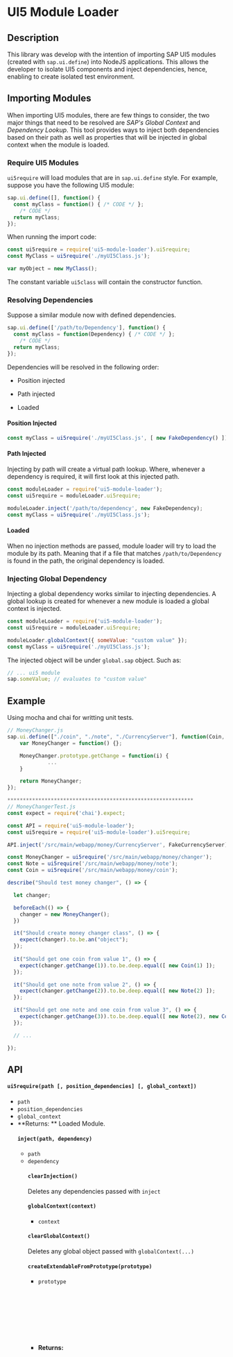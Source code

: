 # UI5 Module Loader

## Description

This library was develop with the intention of importing SAP UI5 modules (created with `sap.ui.define`) into NodeJS applications. This allows the developer to isolate UI5 components and inject dependencies, hence, enabling to create isolated test environment. 

## Importing Modules

When importing UI5 modules, there are few things to consider, the two major things that need to be resolved are *SAP's Global Context* and *Dependency Lookup*. This tool provides ways to inject both dependencies based on their path as well as properties that will be injected in global context when the module is loaded. 

### Require UI5 Modules 

`ui5require` will load modules that are in `sap.ui.define` style. For example, suppose you have the following UI5 module:

```js
sap.ui.define([], function() {
  const myClass = function() { /* CODE */ };
    /* CODE */
  return myClass;
});
```

When running the import code: 

```javascript
const ui5require = require('ui5-module-loader').ui5require;
const MyClass = ui5require('./myUI5Class.js');

var myObject = new MyClass();
```

The constant variable `ui5class` will contain the constructor function. 

### Resolving Dependencies

Suppose a similar module now with defined dependencies.

```js
sap.ui.define(['/path/to/Dependency'], function() {
  const myClass = function(Dependency) { /* CODE */ };
    /* CODE */
  return myClass;
});
```

Dependencies will be resolved in the following order:

- Position injected

- Path injected
- Loaded

#### Position Injected

```js
const myClass = ui5require('./myUI5Class.js', [ new FakeDependency() ]);
```

#### Path Injected

Injecting by path will create a virtual path lookup. Where, whenever a dependency is required, it will first look at this injected path. 

```js
const moduleLoader = require('ui5-module-loader');
const ui5require = moduleLoader.ui5require;

moduleLoader.inject('/path/to/dependency', new FakeDependency);
const myClass = ui5require('./myUI5Class.js');
```

#### Loaded 

When no injection methods are passed, module loader will try to load the module by its path. Meaning that if a file that matches `/path/to/Dependency` is found in the path, the original dependency is loaded. 

### Injecting Global Dependency

Injecting a global dependency works similar to injecting dependencies. A global lookup is created for whenever a new module is loaded a global context is injected. 

```js
const moduleLoader = require('ui5-module-loader');
const ui5require = moduleLoader.ui5require;

moduleLoader.globalContext({ someValue: "custom value" });
const myClass = ui5require('./myUI5Class.js');
```

The injected object will be under `global.sap` object. Such as:

```js
// ... ui5 module
sap.someValue; // evaluates to "custom value"
```

## Example

Using mocha and chai for writting unit tests.

```js
// MoneyChanger.js
sap.ui.define(["./coin", "./note", "./CurrencyServer"], function(Coin, Note, CurrencyServer) {
	var MoneyChanger = function() {};

	MoneyChanger.prototype.getChange = function(i) {
             ... 
	}

	return MoneyChanger;
});

************************************************************
// MoneyChangerTest.js
const expect = require('chai').expect;

const API = require('ui5-module-loader');
const ui5require = require('ui5-module-loader').ui5require;

API.inject('/src/main/webapp/money/CurrencyServer', FakeCurrencyServer);

const MoneyChanger = ui5require('/src/main/webapp/money/changer');
const Note = ui5require('/src/main/webapp/money/note');
const Coin = ui5require('/src/main/webapp/money/coin');

describe("Should test money changer", () => {

  let changer;

  beforeEach(() => {
    changer = new MoneyChanger();
  })

  it("Should create money changer class", () => {
    expect(changer).to.be.an("object");
  });
	
  it("Should get one coin from value 1", () => {
    expect(changer.getChange(1)).to.be.deep.equal([ new Coin(1) ]);
  });

  it("Should get one note from value 2", () => {
    expect(changer.getChange(2)).to.be.deep.equal([ new Note(2) ]);  
  });

  it("Should get one note and one coin from value 3", () => {
    expect(changer.getChange(3)).to.be.deep.equal([ new Note(2), new Coin(1) ]);
  });

  // ...

});

```

## API

#### `ui5require(path [, position_dependencies] [, global_context]) `

- `path` <string>
- `position_dependencies` <Array>
- `global_context` <Object>
- **Returns: ** <Object> Loaded Module.

#### `inject(path, dependency)`

- `path` <string>
- `dependency` <Object> 

#### `clearInjection()`

Deletes any dependencies passed with `inject`

#### `globalContext(context)`

- `context` <string>

#### `clearGlobalContext()`

Deletes any global object passed with `globalContext(...)`

#### `createExtendableFromPrototype(prototype)`

- `prototype` <Object>
- **Returns:** <Object> prototype with UI5's fake `extend` method. 

#### `createExtendableFromObj(prototype)`

- `prototype` <string>
- **Returns:** <Object> class with UI5's fake `extend` method. 

#### `[DEPRECATED] import(path [, position_dependencies] [, global_context])`

- `path` <string>
- `position_dependencies` <Array>
- `global_context` <Object>
- **Returns: ** <Object> Loaded Module.